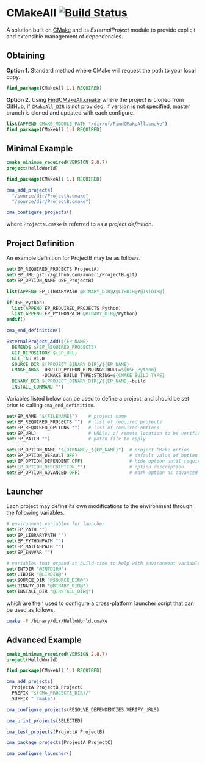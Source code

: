 # CMakeAll [![Build Status](https://travis-ci.org/auneri/CMakeAll.png?branch=develop)](https://travis-ci.org/auneri/CMakeAll)
A solution built on [CMake](http://cmake.org/) and its *ExternalProject* module to provide explicit and extensible management of dependencies.


## Obtaining
**Option 1.** Standard method where CMake will request the path to your local copy.

```cmake
find_package(CMakeAll 1.1 REQUIRED)
```

**Option 2.** Using [FindCMakeAll.cmake](https://github.com/auneri/CMakeAll/blob/develop/CMake/FindCMakeAll.cmake) where the project is cloned from GitHub, if `CMakeAll_DIR` is not provided. If version is not specified, master branch is cloned and updated with each configure.

```cmake
list(APPEND CMAKE_MODULE_PATH "/dir/of/FindCMakeAll.cmake")
find_package(CMakeAll 1.1 REQUIRED)
```


## Minimal Example

```cmake
cmake_minimum_required(VERSION 2.8.7)
project(HelloWorld)

find_package(CMakeAll 1.1 REQUIRED)

cma_add_projects(
  "/source/dir/ProjectA.cmake"
  "/source/dir/ProjectB.cmake")

cma_configure_projects()
```
where `ProjectN.cmake` is referred to as a *project definition*.


## Project Definition

An example definition for ProjectB may be as follows.

```cmake
set(EP_REQUIRED_PROJECTS ProjectA)
set(EP_URL git://github.com/auneri/ProjectB.git)
set(EP_OPTION_NAME USE_ProjectB)

list(APPEND EP_LIBRARYPATH @BINARY_DIR@/@LIBDIR@/@INTDIR@)

if(USE_Python)
  list(APPEND EP_REQUIRED_PROJECTS Python)
  list(APPEND EP_PYTHONPATH @BINARY_DIR@/Python)
endif()

cma_end_definition()

ExternalProject_Add(${EP_NAME}
  DEPENDS ${EP_REQUIRED_PROJECTS}
  GIT_REPOSITORY ${EP_URL}
  GIT_TAG v1.0
  SOURCE_DIR ${PROJECT_BINARY_DIR}/${EP_NAME}
  CMAKE_ARGS -DBUILD_PYTHON_BINDINGS:BOOL=${USE_Python}
             -DCMAKE_BUILD_TYPE:STRING=${CMAKE_BUILD_TYPE}
  BINARY_DIR ${PROJECT_BINARY_DIR}/${EP_NAME}-build
  INSTALL_COMMAND "")
```

Variables listed below can be used to define a project, and should be set prior to calling `cma_end_definition`.

```cmake
set(EP_NAME "${FILENAME}")    # project name
set(EP_REQUIRED_PROJECTS "")  # list of required projects
set(EP_REQUIRED_OPTIONS "")   # list of required options
set(EP_URL)                   # URL(s) of remote location to be verified
set(EP_PATCH "")              # patch file to apply

set(EP_OPTION_NAME "${DIRNAME}_${EP_NAME}")  # project CMake option
set(EP_OPTION_DEFAULT OFF)                   # default value of option
set(EP_OPTION_DEPENDENT OFF)                 # hide option until requirements are met
set(EP_OPTION_DESCRIPTION "")                # option description
set(EP_OPTION_ADVANCED OFF)                  # mark option as advanced
```


## Launcher

Each project may define its own modifications to the environment through the following variables.

```cmake
# environment variables for launcher
set(EP_PATH "")
set(EP_LIBRARYPATH "")
set(EP_PYTHONPATH "")
set(EP_MATLABPATH "")
set(EP_ENVVAR "")

# variables that expand at build-time to help with environment variable
set(INTDIR "@INTDIR@")
set(LIBDIR "@LIBDIR@")
set(SOURCE_DIR "@SOURCE_DIR@")
set(BINARY_DIR "@BINARY_DIR@")
set(INSTALL_DIR "@INSTALL_DIR@")
```

which are then used to configure a cross-platform launcher script that can be used as follows.

```bash
cmake -P /binary/dir/HelloWorld.cmake
```


## Advanced Example

```cmake
cmake_minimum_required(VERSION 2.8.7)
project(HelloWorld)

find_package(CMakeAll 1.1 REQUIRED)

cma_add_projects(
  ProjectA ProjectB ProjectC
  PREFIX "${CMA_PROJECTS_DIR}/"
  SUFFIX ".cmake")

cma_configure_projects(RESOLVE_DEPENDENCIES VERIFY_URLS)

cma_print_projects(SELECTED)

cma_test_projects(ProjectA ProjectB)

cma_package_projects(ProjectA ProjectC)

cma_configure_launcher()
```
